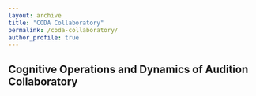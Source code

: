 ```yaml
---
layout: archive
title: "CODA Collaboratory"
permalink: /coda-collaboratory/
author_profile: true
---
```


## **C**ognitive **O**perations and **D**ynamics of **A**udition Collaboratory
